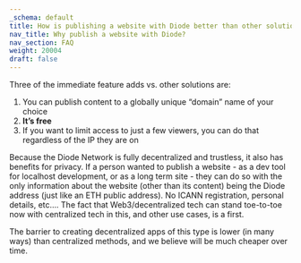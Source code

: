 ```yaml
---
_schema: default
title: How is publishing a website with Diode better than other solutions?
nav_title: Why publish a website with Diode?
nav_section: FAQ
weight: 20004
draft: false
---
```

Three of the immediate feature adds vs. other solutions are:

1. You can publish content to a globally unique “domain” name of your choice
2. **It’s free**
3. If you want to limit access to just a few viewers, you can do that regardless of the IP they are on

Because the Diode Network is fully decentralized and trustless, it also has benefits for privacy. If a person wanted to publish a website - as a dev tool for localhost development, or as a long term site - they can do so with the only information about the website (other than its content) being the Diode address (just like an ETH public address). No ICANN registration, personal details, etc…. The fact that Web3/decentralized tech can stand toe-to-toe now with centralized tech in this, and other use cases, is a first.

The barrier to creating decentralized apps of this type is lower (in many ways) than centralized methods, and we believe will be much cheaper over time.